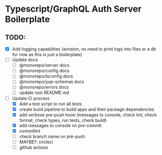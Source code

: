 # Typescript/GraphQL Auth Server Boilerplate

## TODO:

- [x] Add logging capabilities (winston, no need to print logs into files or a db for now as this is just a boilerplate)
- [ ] Update docs
  - [ ] @monorepo/server docs
  - [ ] @monorepo/config docs
  - [ ] @monorepo/tsconfig docs
  - [ ] @monorepo/yup-schemas docs
  - [ ] @monorepo/errors docs
  - [ ] update root README.md
- [ ] Update CI process
  - [x] Add a test script to run all tests
  - [x] create build pipeline to build apps and their package dependencies
  - [x] add verbose pre-push hook (messages to console, check lint, check format, check types, run tests, check build)
  - [x] add messages to console on pre-commit
  - [x] commitlint
  - [ ] check branch name on pre-push
  - [ ] MAYBE?: circleci
  - [ ] github actions
